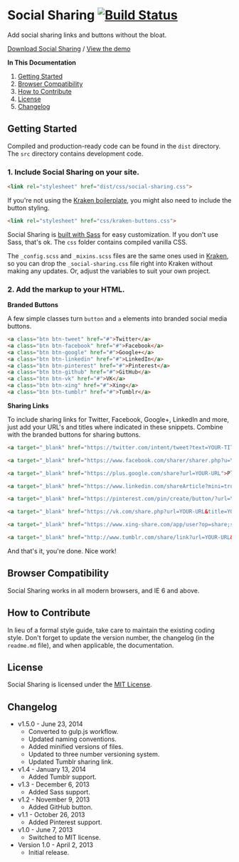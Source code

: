 # Social Sharing [![Build Status](https://travis-ci.org/cferdinandi/social-sharing.svg)](https://travis-ci.org/cferdinandi/social-sharing)
Add social sharing links and buttons without the bloat.

[Download Social Sharing](https://github.com/cferdinandi/social-sharing/archive/master.zip) / [View the demo](http://cferdinandi.github.io/social-sharing/)

**In This Documentation**

1. [Getting Started](#getting-started)
2. [Browser Compatibility](#browser-compatibility)
3. [How to Contribute](#how-to-contribute)
4. [License](#license)
5. [Changelog](#changelog)



## Getting Started

Compiled and production-ready code can be found in the `dist` directory. The `src` directory contains development code.

### 1. Include Social Sharing on your site.

```html
<link rel="stylesheet" href="dist/css/social-sharing.css">
```

If you're not using the [Kraken boilerplate](http://cferdinandi.github.io/kraken/), you might also need to include the button styling.

```html
<link rel="stylesheet" href="css/kraken-buttons.css">
```

Social Sharing is [built with Sass](http://sass-lang.com/) for easy customization. If you don't use Sass, that's ok. The `css` folder contains compiled vanilla CSS.

The `_config.scss` and `_mixins.scss` files are the same ones used in [Kraken](http://cferdinandi.github.io/kraken/), so you can drop the `_social-sharing.css` file right into Kraken without making any updates. Or, adjust the variables to suit your own project.

### 2. Add the markup to your HTML.

**Branded Buttons**

A few simple classes turn `button` and `a` elements into branded social media buttons.

```html
<a class="btn btn-tweet" href="#">Twitter</a>
<a class="btn btn-facebook" href="#">Facebook</a>
<a class="btn btn-google" href="#">Google+</a>
<a class="btn btn-linkedin" href="#">LinkedIn</a>
<a class="btn btn-pinterest" href="#">Pinterest</a>
<a class="btn btn-github" href="#">GitHub</a>
<a class="btn btn-vk" href="#">VK</a>
<a class="btn btn-xing" href="#">Xing</a>
<a class="btn btn-tumblr" href="#">Tumblr</a>
```

**Sharing Links**

To include sharing links for Twitter, Facebook, Google+, LinkedIn and more, just add your URL's and titles where indicated in these snippets. Combine with the branded buttons for sharing buttons.

```html
<a target="_blank" href="https://twitter.com/intent/tweet?text=YOUR-TITLE&url=YOUR-URL&via=TWITTER-HANDLE">Tweet</a>

<a target="_blank" href="https://www.facebook.com/sharer/sharer.php?u=YOUR-URL">Share on Facebook</a>

<a target="_blank" href="https://plus.google.com/share?url=YOUR-URL">Plus on Google+</a>

<a target="_blank" href="https://www.linkedin.com/shareArticle?mini=true&url=YOUR-URL&title=YOUR-TITLE&summary=YOUR-SUMMARY&source=YOUR-URL">Share on LinkedIn</a>

<a target="_blank" href="https://pinterest.com/pin/create/button/?url=YOUR-URL&description=YOUR-DESCRIPTION&media=YOUR-IMAGE-SRC">Pin on Pinterest</a>

<a target="_blank" href="https://vk.com/share.php?url=YOUR-URL&title=YOUR-TITLE&description=YOUR-DESCRIPTION&image=YOUR-IMAGE-SRC&noparse=true">Share on VK</a>

<a target="_blank" href="https://www.xing-share.com/app/user?op=share;sc_p=xing-share;url=YOUR-URL">Share on Xing</a>

<a target="_blank" href="http://www.tumblr.com/share/link?url=YOUR-URL&description=YOUR-DESCRIPTION">Share on Tumblr</a>
```

And that's it, you're done. Nice work!



## Browser Compatibility

Social Sharing works in all modern browsers, and IE 6 and above.



## How to Contribute

In lieu of a formal style guide, take care to maintain the existing coding style. Don't forget to update the version number, the changelog (in the `readme.md` file), and when applicable, the documentation.



## License

Social Sharing is licensed under the [MIT License](http://gomakethings.com/mit/).



## Changelog

* v1.5.0 - June 23, 2014
	* Converted to gulp.js workflow.
	* Updated naming conventions.
	* Added minified versions of files.
	* Updated to three number versioning system.
	* Updated Tumblr sharing link.
* v1.4 - January 13, 2014
	* Added Tumblr support.
* v1.3 - December 6, 2013
	* Added Sass support.
* v1.2 - November 9, 2013
	* Added GitHub button.
* v1.1 - October 26, 2013
	* Added Pinterest support.
* v1.0 - June 7, 2013
	* Switched to MIT license.
* Version 1.0 - April 2, 2013
	* Initial release.